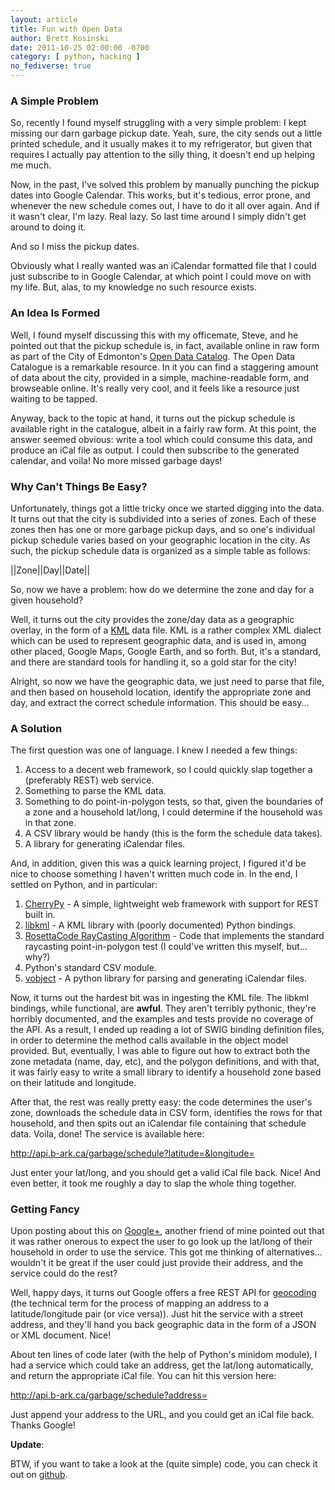 ```yaml
---
layout: article
title: Fun with Open Data
author: Brett Kosinski
date: 2011-10-25 02:00:00 -0700
category: [ python, hacking ]
no_fediverse: true
---
```


### A Simple Problem

So, recently I found myself struggling with a very simple problem:  I kept missing our darn garbage pickup date.  Yeah, sure, the city sends out a little printed schedule, and it usually makes it to my refrigerator, but given that requires I actually pay attention to the silly thing, it doesn't end up helping me much.

Now, in the past, I've solved this problem by manually punching the pickup dates into Google Calendar.  This works, but it's tedious, error prone, and whenever the new schedule comes out, I have to do it all over again.  And if it wasn't clear, I'm lazy.  Real lazy.  So last time around I simply didn't get around to doing it.

And so I miss the pickup dates.

Obviously what I really wanted was an iCalendar formatted file that I could just subscribe to in Google Calendar, at which point I could move on with my life.  But, alas, to my knowledge no such resource exists.

### An Idea Is Formed

Well, I found myself discussing this with my officemate, Steve, and he pointed out that the pickup schedule is, in fact, available online in raw form as part of the City of Edmonton's [Open Data Catalog](http://data.edmonton.ca/).  The Open Data Catalogue is a remarkable resource.  In it you can find a staggering amount of data about the city, provided in a simple, machine-readable form, and browseable online.  It's really very cool, and it feels like a resource just waiting to be tapped.

Anyway, back to the topic at hand, it turns out the pickup schedule is available right in the catalogue, albeit in a fairly raw form.  At this point, the answer seemed obvious: write a tool which could consume this data, and produce an iCal file as output.  I could then subscribe to the generated calendar, and voila!  No more missed garbage days!

### Why Can't Things Be Easy?

Unfortunately, things got a little tricky once we started digging into the data.  It turns out that the city is subdivided into a series of zones.  Each of these zones then has one or more garbage pickup days, and so one's individual pickup schedule varies based on your geographic location in the city.  As such, the pickup schedule data is organized as a simple table as follows:

||Zone||Day||Date||

So, now we have a problem: how do we determine the zone and day for a given household?

Well, it turns out the city provides the zone/day data as a geographic overlay, in the form of a [KML](http://en.wikipedia.org/wiki/KML) data file.  KML is a rather complex XML dialect which can be used to represent geographic data, and is used in, among other placed, Google Maps, Google Earth, and so forth.  But, it's a standard, and there are standard tools for handling it, so a gold star for the city!

Alright, so now we have the geographic data, we just need to parse that file, and then based on household location, identify the appropriate zone and day, and extract the correct schedule information.  This should be easy...

### A Solution

The first question was one of language.  I knew I needed a few things:

1. Access to a decent web framework, so I could quickly slap together a (preferably REST) web service.
2. Something to parse the KML data.
3. Something to do point-in-polygon tests, so that, given the boundaries of a zone and a household lat/long, I could determine if the household was in that zone.
4. A CSV library would be handy (this is the form the schedule data takes).
5. A library for generating iCalendar files.

And, in addition, given this was a quick learning project, I figured it'd be nice to choose something I haven't written much code in.  In the end, I settled on Python, and in particular:

1. [CherryPy](http://www.cherrypy.org/) - A simple, lightweight web framework with support for REST built in.
2. [libkml](http://code.google.com/p/libkml/) - A KML library with (poorly documented) Python bindings.
3. [RosettaCode RayCasting Algorithm](http://rosettacode.org/wiki/Ray-casting_algorithm) - Code that implements the standard raycasting point-in-polygon test (I could've written this myself, but... why?)
4. Python's standard CSV module.
5. [vobject](http://vobject.skyhouseconsulting.com/) - A python library for parsing and generating iCalendar files.

Now, it turns out the hardest bit was in ingesting the KML file.  The libkml bindings, while functional, are **awful**.  They aren't terribly pythonic, they're horribly documented, and the examples and tests provide no coverage of the API.  As a result, I ended up reading a lot of SWIG binding definition files, in order to determine the method calls available in the object model provided.  But, eventually, I was able to figure out how to extract both the zone metadata (name, day, etc), and the polygon definitions, and with that, it was fairly easy to write a small library to identify a household zone based on their latitude and longitude.

After that, the rest was really pretty easy:  the code determines the user's zone, downloads the schedule data in CSV form, identifies the rows for that household, and then spits out an iCalendar file containing that schedule data.  Voila, done!  The service is available here:

http://api.b-ark.ca/garbage/schedule?latitude=&longitude=

Just enter your lat/long, and you should get a valid iCal file back.  Nice!  And even better, it took me roughly a day to slap the whole thing together.

### Getting Fancy

Upon posting about this on [Google+](https://plus.google.com/u/0/101627457317589343111), another friend of mine pointed out that it was rather onerous to expect the user to go look up the lat/long of their household in order to use the service.  This got me thinking of alternatives... wouldn't it be great if the user could just provide their address, and the service could do the rest?

Well, happy days, it turns out Google offers a free REST API for [geocoding](http://code.google.com/apis/maps/documentation/geocoding/) (the technical term for the process of mapping an address to a latitude/longitude pair (or vice versa)).  Just hit the service with a street address, and they'll hand you back geographic data in the form of a JSON or XML document.  Nice!

About ten lines of code later (with the help of Python's minidom module), I had a service which could take an address, get the lat/long automatically, and return the appropriate iCal file.  You can hit this version here:

http://api.b-ark.ca/garbage/schedule?address=

Just append your address to the URL, and you could get an iCal file back.  Thanks Google!

**Update**:

BTW, if you want to take a look at the (quite simple) code, you can check it out on [github](https://github.com/fancypantalons/Garbage).

